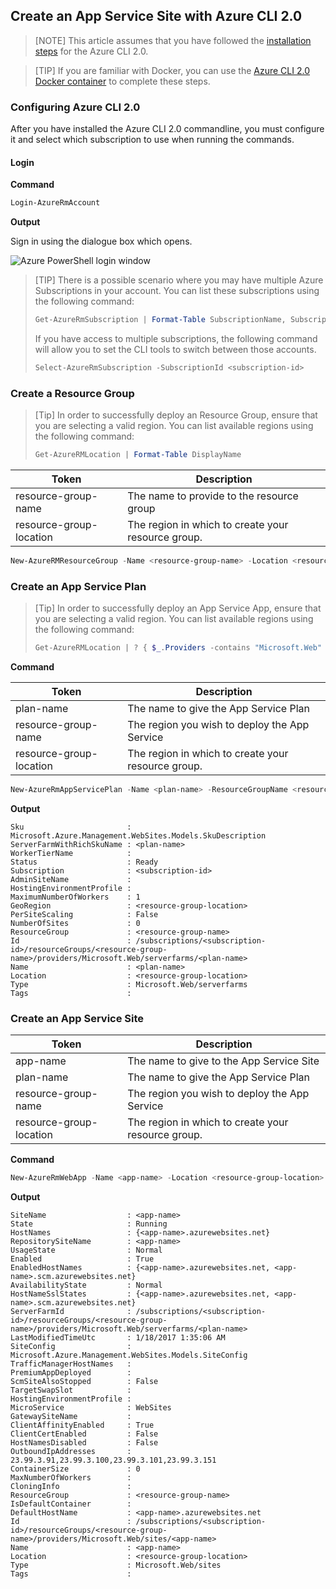 ## Create an App Service Site with Azure CLI 2.0

> [NOTE]
> This article assumes that you have followed the [installation steps](https://github.com/azure/azure-cli#installation) for the Azure CLI 2.0.

> [TIP]
> If you are familiar with Docker, you can use the [Azure CLI 2.0 Docker container](https://github.com/azure/azure-cli#docker-versioned) to complete these steps.

### Configuring Azure CLI 2.0

After you have installed the Azure CLI 2.0 commandline, you must configure it and select which subscription to use when running the commands.

#### Login

**Command**

```powershell
Login-AzureRmAccount
```

**Output**

Sign in using the dialogue box which opens.

![Azure PowerShell login window](media/app-service-powershell-create-site/app-service-powershell-login-screen.png)

> [TIP]
> There is a possible scenario where you may have multiple Azure Subscriptions in your account. You can list these subscriptions using the following command:
> ```powershell
> Get-AzureRmSubscription | Format-Table SubscriptionName, SubscriptionId
> ```
>
> If you have access to multiple subscriptions, the following command will allow you to set the CLI tools to switch between those accounts.
> ```powershell
> Select-AzureRmSubscription -SubscriptionId <subscription-id>
> ```

### Create a Resource Group

> [Tip]
> In order to successfully deploy an Resource Group, ensure that you are selecting a valid region. You can list available regions using the following command:
>
> ```powershell
> Get-AzureRMLocation | Format-Table DisplayName
> ```

| Token | Description |
|---|---|
| resource-group-name | The name to provide to the resource group |
| resource-group-location | The region in which to create your resource group.  |

```powershell
New-AzureRMResourceGroup -Name <resource-group-name> -Location <resource-group-location>
```

### Create an App Service Plan

> [Tip]
> In order to successfully deploy an App Service App, ensure that you are selecting a valid region. You can list available regions using the following command:
>
> ```powershell
> Get-AzureRMLocation | ? { $_.Providers -contains "Microsoft.Web" } | Format-Table DisplayName
> ```

**Command**

| Token | Description |
|---|---|
| plan-name | The name to give the App Service Plan |
| resource-group-name | The region you wish to deploy the App Service |
| resource-group-location | The region in which to create your resource group. |

```powershell
New-AzureRmAppServicePlan -Name <plan-name> -ResourceGroupName <resource-group-name> -Location <resource-group-location>
```

**Output**

```text
Sku                       : Microsoft.Azure.Management.WebSites.Models.SkuDescription
ServerFarmWithRichSkuName : <plan-name>
WorkerTierName            :
Status                    : Ready
Subscription              : <subscription-id>
AdminSiteName             :
HostingEnvironmentProfile :
MaximumNumberOfWorkers    : 1
GeoRegion                 : <resource-group-location>
PerSiteScaling            : False
NumberOfSites             : 0
ResourceGroup             : <resource-group-name>
Id                        : /subscriptions/<subscription-id>/resourceGroups/<resource-group-name>/providers/Microsoft.Web/serverfarms/<plan-name>
Name                      : <plan-name>
Location                  : <resource-group-location>
Type                      : Microsoft.Web/serverfarms
Tags                      :

```

### Create an App Service Site

| Token | Description |
|---|---|
| app-name | The name to give to the App Service Site |
| plan-name | The name to give the App Service Plan |
| resource-group-name | The region you wish to deploy the App Service |
| resource-group-location | The region in which to create your resource group. |

**Command**

```powershell
New-AzureRmWebApp -Name <app-name> -Location <resource-group-location> -AppServicePlan <plan-name> -ResourceGroupName <resource-group-name>
```

**Output**

```text
SiteName                  : <app-name>
State                     : Running
HostNames                 : {<app-name>.azurewebsites.net}
RepositorySiteName        : <app-name>
UsageState                : Normal
Enabled                   : True
EnabledHostNames          : {<app-name>.azurewebsites.net, <app-name>.scm.azurewebsites.net}
AvailabilityState         : Normal
HostNameSslStates         : {<app-name>.azurewebsites.net, <app-name>.scm.azurewebsites.net}
ServerFarmId              : /subscriptions/<subscription-id>/resourceGroups/<resource-group-name>/providers/Microsoft.Web/serverfarms/<plan-name>
LastModifiedTimeUtc       : 1/18/2017 1:35:06 AM
SiteConfig                : Microsoft.Azure.Management.WebSites.Models.SiteConfig
TrafficManagerHostNames   :
PremiumAppDeployed        :
ScmSiteAlsoStopped        : False
TargetSwapSlot            :
HostingEnvironmentProfile :
MicroService              : WebSites
GatewaySiteName           :
ClientAffinityEnabled     : True
ClientCertEnabled         : False
HostNamesDisabled         : False
OutboundIpAddresses       : 23.99.3.91,23.99.3.100,23.99.3.101,23.99.3.151
ContainerSize             : 0
MaxNumberOfWorkers        :
CloningInfo               :
ResourceGroup             : <resource-group-name>
IsDefaultContainer        :
DefaultHostName           : <app-name>.azurewebsites.net
Id                        : /subscriptions/<subscription-id>/resourceGroups/<resource-group-name>/providers/Microsoft.Web/sites/<app-name>
Name                      : <app-name>
Location                  : <resource-group-location>
Type                      : Microsoft.Web/sites
Tags                      :
```